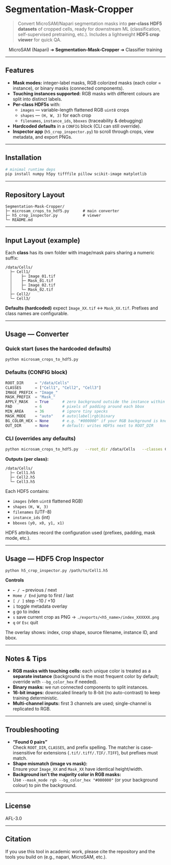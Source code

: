 # Segmentation-Mask-Cropper

> Convert MicroSAM/Napari segmentation masks into **per-class HDF5 datasets** of cropped cells, ready for downstream ML (classification, self-supervised pretraining, etc.). Includes a lightweight **HDF5 crop viewer** for quick QA.

<p align="center">
MicroSAM (Napari) ➜ <b>Segmentation-Mask-Cropper</b> ➜ Classifier training
</p>

---

## Features

- **Mask modes:** integer-label masks, RGB colorized masks (each color = instance), or binary masks (connected components).
- **Touching instances supported:** RGB masks with different colours are split into distinct labels.
- **Per-class HDF5s** with:
  - `images` — variable-length flattened RGB `uint8` crops  
  - `shapes` — `(H, W, 3)` for each crop  
  - `filenames`, `instance_ids`, `bboxes` (traceability & debugging)
- **Hardcoded defaults** in a `CONFIG` block (CLI can still override).
- **Inspector app** (`h5_crop_inspector.py`) to scroll through crops, view metadata, and export PNGs.

---

## Installation

```bash
# minimal runtime deps
pip install numpy h5py tifffile pillow scikit-image matplotlib
```

---

## Repository Layout

```
Segmentation-Mask-Cropper/
├─ microsam_crops_to_hdf5.py      # main converter
├─ h5_crop_inspector.py           # viewer
└─ README.md
```

---

## Input Layout (example)

Each **class** has its own folder with image/mask pairs sharing a numeric suffix:

```
/data/Cells/
  ├─ Cell1/
  │    ├─ Image_01.tif
  │    ├─ Mask_01.tif
  │    ├─ Image_02.tif
  │    └─ Mask_02.tif
  ├─ Cell2/
  └─ Cell3/
```

**Defaults (hardcoded)** expect `Image_XX.tif` ↔ `Mask_XX.tif`. Prefixes and class names are configurable.

---

## Usage — Converter

### Quick start (uses the hardcoded defaults)
```bash
python microsam_crops_to_hdf5.py
```

### Defaults (CONFIG block)
```python
ROOT_DIR     = "/data/Cells"
CLASSES      = ["Cell1", "Cell2", "Cell3"]
IMAGE_PREFIX = "Image_"
MASK_PREFIX  = "Mask_"
APPLY_MASK   = True      # zero background outside the instance within each crop
PAD          = 6         # pixels of padding around each bbox
MIN_AREA     = 36        # ignore tiny specks
MASK_MODE    = "auto"    # auto|label|rgb|binary
BG_COLOR_HEX = None      # e.g. "#000000" if your RGB background is known
OUT_DIR      = None      # default: writes HDF5s next to ROOT_DIR
```

### CLI (overrides any defaults)
```bash
python microsam_crops_to_hdf5.py   --root_dir /data/Cells   --classes Cell1 Cell2 Cell3   --image_prefix Image_   --mask_prefix Mask_   --apply_mask   --pad 6   --min_area 36   --mask_mode auto
```

**Outputs (per class):**
```
/data/Cells/
  ├─ Cell1.h5
  ├─ Cell2.h5
  └─ Cell3.h5
```

Each HDF5 contains:
- `images` (vlen `uint8` flattened RGB)
- `shapes` `(H, W, 3)`
- `filenames` (UTF-8)
- `instance_ids` (int)
- `bboxes` `(y0, x0, y1, x1)`

HDF5 attributes record the configuration used (prefixes, padding, mask mode, etc.).

---

## Usage — HDF5 Crop Inspector

```bash
python h5_crop_inspector.py /path/to/Cell1.h5
```

**Controls**
- `← / →` previous / next
- `Home / End` jump to first / last
- `[ / ]` step −10 / +10
- `i` toggle metadata overlay
- `g` go to index
- `s` save current crop as PNG → `./exports/<h5_name>/index_XXXXXX.png`
- `q` or `Esc` quit

The overlay shows: index, crop shape, source filename, instance ID, and bbox.

---

## Notes & Tips

- **RGB masks with touching cells:** each unique color is treated as a **separate instance** (background is the most frequent color by default; override with `--bg_color_hex` if needed).
- **Binary masks:** we run connected components to split instances.
- **16-bit images:** downscaled linearly to 8-bit (no auto-contrast) to keep training deterministic.
- **Multi-channel inputs:** first 3 channels are used; single-channel is replicated to RGB.

---

## Troubleshooting

- **“Found 0 pairs”**  
  Check `ROOT_DIR`, `CLASSES`, and prefix spelling. The matcher is case-insensitive for extensions (`.tif/.tiff/.TIF/.TIFF`), but prefixes must match.
- **Shape mismatch (image vs mask):**  
  Ensure your `Image_XX` and `Mask_XX` have identical height/width.
- **Background isn’t the majority color in RGB masks:**  
  Use `--mask_mode rgb --bg_color_hex "#000000"` (or your background colour) to pin the background.

---

## License

AFL-3.0

---

## Citation

If you use this tool in academic work, please cite the repository and the tools you build on (e.g., napari, MicroSAM, etc.).
